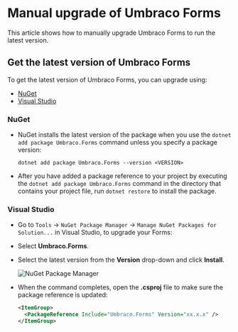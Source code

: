 # Manual upgrade of Umbraco Forms

This article shows how to manually upgrade Umbraco Forms to run the latest version.

## Get the latest version of Umbraco Forms

To get the latest version of Umbraco Forms, you can upgrade using:

- [NuGet](#nuget)
- [Visual Studio](#visual-studio)

### NuGet

- NuGet installs the latest version of the package when you use the `dotnet add package Umbraco.Forms` command unless you specify a package version:

  `dotnet add package Umbraco.Forms --version <VERSION>`

- After you have added a package reference to your project by executing the `dotnet add package Umbraco.Forms` command in the directory that contains your project file, run `dotnet restore` to install the package.

### Visual Studio

- Go to `Tools` -> `NuGet Package Manager` -> `Manage NuGet Packages for Solution...` in Visual Studio, to upgrade your Forms:
- Select **Umbraco.Forms**.
- Select the latest version from the **Version** drop-down and click **Install**.

  ![NuGet Package Manager](images/Manage_packages_v10.png)

- When the command completes, open the **<project-name>.csproj** file to make sure the package reference is updated:

  ```xml
  <ItemGroup>
    <PackageReference Include="Umbraco.Forms" Version="xx.x.x" />
  </ItemGroup>
  ```
